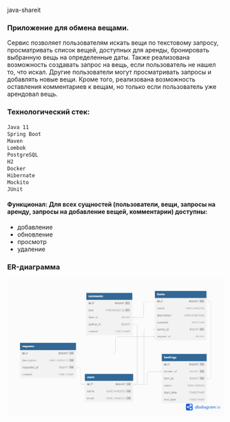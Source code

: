 java-shareit

### Приложение для обмена вещами.

Сервис позволяет пользователям искать вещи по текстовому запросу, просматривать список вещей, доступных для аренды, бронировать выбранную вещь на определенные даты. Также реализована возможность создавать запрос на вещь, если пользователь не нашел то, что искал. Другие пользователи могут просматривать запросы и добавлять новые вещи. Кроме того, реализована возможность оставления комментариев к вещам, но только если пользователь уже арендовал вещь.

### Технологический стек:

    Java 11
    Spring Boot
    Maven
    Lombok
    PostgreSQL
    H2
    Docker
    Hibernate
    Mockito
    JUnit

#### Функционал: Для всех сущностей (пользователи, вещи, запросы на аренду, запросы на добавление вещей, комментарии) доступны:

* добавление
* обновление
* просмотр
* удаление

### ER-диаграмма

![Diagram.png](Diagram.png)